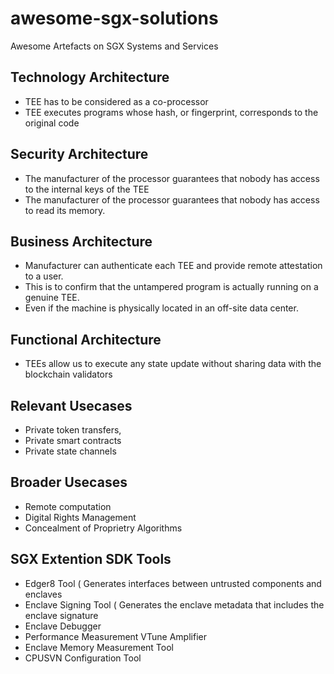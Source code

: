 # awesome-sgx-solutions
Awesome Artefacts on SGX Systems and Services

## Technology Architecture
- TEE has to be considered as a co-processor
- TEE executes programs whose hash, or fingerprint, corresponds to the original code

## Security Architecture
-  The manufacturer of the processor guarantees that nobody has access to the internal keys of the TEE  
-  The manufacturer of the processor guarantees that nobody has access to read its memory.

## Business Architecture
- Manufacturer can authenticate each TEE and provide remote attestation to a user.
- This is to confirm that the untampered program is actually running on a genuine TEE.
- Even if the machine is physically located in an off-site data center.

## Functional Architecture
- TEEs allow us to execute any state update without sharing data with the blockchain validators

## Relevant Usecases 
- Private token transfers, 
- Private smart contracts 
- Private state channels 

## Broader Usecases
- Remote computation
- Digital Rights Management
- Concealment of Proprietry Algorithms

## SGX Extention SDK Tools
- Edger8 Tool ( Generates interfaces between untrusted components and enclaves
- Enclave Signing Tool ( Generates the enclave metadata that includes the enclave signature
- Enclave Debugger
- Performance Measurement VTune Amplifier
- Enclave Memory Measurement Tool
- CPUSVN Configuration Tool
